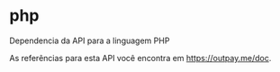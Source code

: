 # php
Dependencia da API para a linguagem PHP

As referências para esta API você encontra em https://outpay.me/doc.
